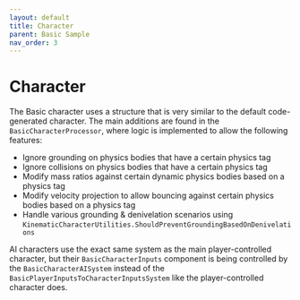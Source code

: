 ```yaml
---
layout: default
title: Character
parent: Basic Sample
nav_order: 3
---
```


# Character

The Basic character uses a structure that is very similar to the default code-generated character. The main additions are found in the `BasicCharacterProcessor`, where logic is implemented to allow the following features:
* Ignore grounding on physics bodies that have a certain physics tag
* Ignore collisions on physics bodies that have a certain physics tag
* Modify mass ratios against certain dynamic physics bodies based on a physics tag
* Modify velocity projection to allow bouncing against certain physics bodies based on a physics tag
* Handle various grounding & denivelation scenarios using `KinematicCharacterUtilities.ShouldPreventGroundingBasedOnDenivelations`

AI characters use the exact same system as the main player-controlled character, but their `BasicCharacterInputs` component is being controlled by the `BasicCharacterAISystem` instead of the `BasicPlayerInputsToCharacterInputsSystem` like the player-controlled character does.